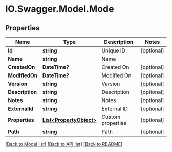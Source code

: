 # IO.Swagger.Model.Mode
## Properties

Name | Type | Description | Notes
------------ | ------------- | ------------- | -------------
**Id** | **string** | Unique ID | [optional] 
**Name** | **string** | Name | 
**CreatedOn** | **DateTime?** | Created On | [optional] 
**ModifiedOn** | **DateTime?** | Modified On | [optional] 
**Version** | **string** | Version | [optional] 
**Description** | **string** | Description | [optional] 
**Notes** | **string** | Notes | [optional] 
**ExternalId** | **string** | External ID | [optional] 
**Properties** | [**List&lt;PropertyObject&gt;**](PropertyObject.md) | Custom properties | [optional] 
**Path** | **string** | Path | [optional] 

[[Back to Model list]](../README.md#documentation-for-models) [[Back to API list]](../README.md#documentation-for-api-endpoints) [[Back to README]](../README.md)

